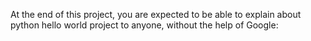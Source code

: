 At the end of this project, you are expected to be able to explain about python hello world project to anyone, without the help of Google: